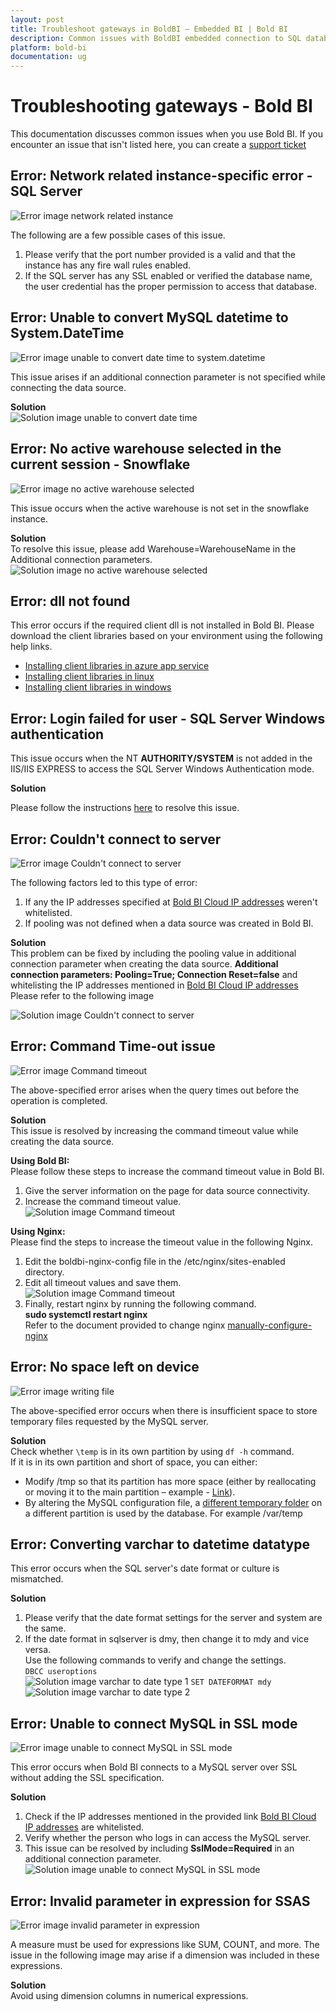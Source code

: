```yaml
---
layout: post
title: Troubleshoot gateways in BoldBI – Embedded BI | Bold BI
description: Common issues with BoldBI embedded connection to SQL databases and failures with query processes require troubleshooting.
platform: bold-bi
documentation: ug
---
```


# Troubleshooting gateways - Bold BI
This documentation discusses common issues when you use Bold BI. If you encounter an issue that isn't listed here,  you can create a [support ticket](https://support.boldbi.com/)

## Error: Network related instance-specific error - SQL Server

![Error image network related instance](/static/assets/faq/images/error-network-related-instance.png)

The following are a few possible cases of this issue.<br/>

1. Please verify that the port number provided is a valid and that the instance has any fire wall rules enabled.
2. If the SQL server has any SSL enabled or verified the database name, the user credential has the proper permission to access that database.

## Error: Unable to convert MySQL datetime to System.DateTime
![Error image unable to convert date time to system.datetime](/static/assets/faq/images/error-unable-to-convert-date-time.png)

This issue arises if an additional connection parameter is not specified while connecting the data source.

**Solution**<br>
![Solution image unable to convert date time](/static/assets/faq/images/solution-unable-to-convert-date-time.png)

## Error: No active warehouse selected in the current session - Snowflake
![Error image no active warehouse selected](/static/assets/faq/images/error-no-active-warehouse.png)

This issue occurs when the active warehouse is not set in the snowflake instance.

**Solution**<br>
To resolve this issue, please add Warehouse=WarehouseName in the Additional connection parameters.<br/>
![Solution image no active warehouse selected](/static/assets/faq/images/solution-no-active-warehouse.png)

## Error: dll not found

This error occurs if the required client dll is not installed in Bold BI. Please download the client libraries based on your environment using the following help links.

* [Installing client libraries in azure app service](/deploying-bold-bi/deploying-in-azure-app-service/install-client-libraries/)
* [Installing client libraries in linux](/deploying-bold-bi/deploying-in-linux/install-optional-libraries/v4.1-or-older/)
* [Installing client libraries in windows](/deploying-bold-bi/deploying-in-windows/installation-and-deployment/#client-libraries)

## Error: Login failed for user - SQL Server Windows authentication

This issue occurs when the NT **AUTHORITY/SYSTEM** is not added in the IIS/IIS EXPRESS to access the SQL Server Windows Authentication mode.

**Solution**<br>

Please follow the instructions [here](/faq/how-to-resolve-login-failed-for-user-in-windows-authentication-mode/) to resolve this issue.

## Error: Couldn't connect to server

![Error image Couldn't connect to server](/static/assets/faq/images/error-couldnot-connect-to-server.png)

The following factors led to this type of error:<br/>
1. If any the IP addresses specified at [Bold BI Cloud IP addresses](/working-with-data-sources/white-list-ip-address-bold-bi-cloud/) weren't whitelisted.
2. If pooling was not defined when a data source was created in Bold BI.

**Solution**<br>
This problem can be fixed by including the pooling value in additional connection parameter when creating the data source. **Additional connection parameters: Pooling=True; Connection Reset=false** and whitelisting the IP addresses mentioned in [Bold BI Cloud IP addresses](/working-with-data-sources/white-list-ip-address-bold-bi-cloud/) 
<br/>Please refer to the following image<br/>

![Solution image Couldn't connect to server](/static/assets/faq/images/solution-couldnot-connect-to-server.png)

## Error: Command Time-out issue

![Error image Command timeout](/static/assets/faq/images/error-command-time-out.png)

The above-specified error arises when the query times out before the operation is completed.

**Solution**<br/>
This issue is resolved by increasing the command timeout value while creating the data source.<br/>

**Using Bold BI:**<br/>
Please follow these steps to increase the command timeout value in Bold BI.

1. Give the server information on the page for data source connectivity.
2. Increase the command timeout value.
    ![Solution image Command timeout](/static/assets/faq/images/solution-command-time-out1.png)

**Using Nginx:**<br/>
Please find the steps to increase the timeout value in the following Nginx.

1. Edit the boldbi-nginx-config file in the /etc/nginx/sites-enabled directory.<br/>
2. Edit all timeout values and save them.
![Solution image Command timeout](/static/assets/faq/images/solution-command-time-out2.png)
3. Finally, restart nginx by running the following command.<br/>
**sudo systemctl restart nginx**<br/>
Refer to the document provided to change nginx
[manually-configure-nginx](/deploying-bold-bi/deploying-in-linux/installation-and-deployment/bold-bi-on-ubuntu/#manually-configure-nginx)

## Error: No space left on device

![Error image writing file](/static/assets/faq/images/error-writing-file.png)

The above-specified error occurs when there is insufficient space to store temporary files requested by the MySQL server.

**Solution**<br/>
Check whether `\temp` is in its own partition by using `df -h` command.<br/>
If it is in its own partition and short of space, you can either:
* Modify /tmp so that its partition has more space (either by reallocating or moving it to the main partition – example - [Link](https://ubuntuforums.org/showthread.php?t=1431169&s=8e9bae44a660c5098788d309c6f417bd&p=8976725#post8976725)).
* By altering the MySQL configuration file, a [different temporary folder](https://dev.mysql.com/doc/refman/8.0/en/temporary-files.html) on a different partition is used by the database. For example /var/temp

## Error: Converting varchar to datetime datatype

This error occurs when the SQL server's date format or culture is mismatched.<br/>

**Solution**<br/>
1. Please verify that the date format settings for the server and system are the same.<br/>
2. If the date format in sqlserver is dmy, then change it to mdy and vice versa.<br/>
Use the following commands to verify and change the settings.<br/>
`DBCC useroptions`<br/>
![Solution image varchar to date type 1](/static/assets/faq/images/solution-varchar-to-date1.png)
`SET DATEFORMAT mdy`<br/>
![Solution image varchar to date type 2](/static/assets/faq/images/solution-varchar-to-date2.png)

## Error: Unable to connect MySQL in SSL mode
![Error image unable to connect MySQL in SSL mode](/static/assets/faq/images/error-mysql-ssl.png)

This error occurs when Bold BI connects to a MySQL server over SSL without adding the SSL specification.<br/>

**Solution**<br/>
1. Check if the IP addresses mentioned in the provided link [Bold BI Cloud IP addresses](/working-with-data-sources/white-list-ip-address-bold-bi-cloud/) are whitelisted.
2. Verify whether the person who logs in can access the MySQL server.
3. This issue can be resolved by including **SslMode=Required** in an additional connection parameter.
![Solution image unable to connect MySQL in SSL mode](/static/assets/faq/images/solution-mysql-ssl.png)

## Error: Invalid parameter in expression for SSAS

![Error image invalid parameter in expression](/static/assets/faq/images/error-invalid-parameter-in-expression.png)

A measure must be used for expressions like SUM, COUNT, and more. The issue in the following image may arise if a dimension was included in these expressions.

**Solution**<br/>
Avoid using dimension columns in numerical expressions.